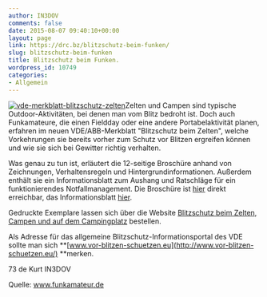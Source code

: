 ```yaml
---
author: IN3DOV
comments: false
date: 2015-08-07 09:40:10+00:00
layout: page
link: https://drc.bz/blitzschutz-beim-funken/
slug: blitzschutz-beim-funken
title: Blitzschutz beim Funken.
wordpress_id: 10749
categories:
- Allgemein
---
```


[![vde-merkblatt-blitzschutz-zelten](https://drc.bz/wp-content/uploads/2015/08/vde-merkblatt-blitzschutz-zelten.jpg)](https://drc.bz/wp-content/uploads/2015/08/vde-merkblatt-blitzschutz-zelten.jpg)Zelten und Campen sind typische Outdoor-Aktivitäten, bei denen man vom Blitz bedroht ist. Doch auch Funkamateure, die einen Fieldday oder eine andere Portabelaktivität planen, erfahren im neuen VDE/ABB-Merkblatt "Blitzschutz beim Zelten", welche Vorkehrungen sie bereits vorher zum Schutz vor Blitzen ergreifen können und wie sie sich bei Gewitter richtig verhalten.




Was genau zu tun ist, erläutert die 12-seitige Broschüre anhand von Zeichnungen, Verhaltensregeln und Hintergrundinformationen. Außerdem enthält sie ein Informationsblatt zum Aushang und Ratschläge für ein funktionierendes Notfallmanagement. Die Broschüre ist [hier](http://www.vde.com/de/Ausschuesse/Blitzschutz/Publ/mb-all/Documents/VDE-Merkblatt-Camping.pdf) direkt erreichbar, das Informationsblatt [hier](http://www.vde.com/de/Ausschuesse/Blitzschutz/Publ/mb-all/Documents/VDE-Infoblatt-Camping.pdf).




Gedruckte Exemplare lassen sich über die Website [Blitzschutz beim Zelten, Campen und auf dem Campingplatz](http://www.vde.com/blitzschutz-beim-zelten) bestellen.




Als Adresse für das allgemeine Blitzschutz-Informationsportal des VDE sollte man sich **[www.vor-blitzen-schuetzen.eu](http://www.vor-blitzen-schuetzen.eu/) **merken.




73 de Kurt IN3DOV




Quelle: www.funkamateur.de


